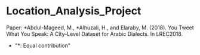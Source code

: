 # Location_Analysis_Project

Paper:
*Abdul-Mageed, M., *Alhuzali, H., and Elaraby, M. (2018). You Tweet What You Speak: A City-Level Dataset for Arabic Dialects. In LREC2018.
* "*: Equal contribution"
